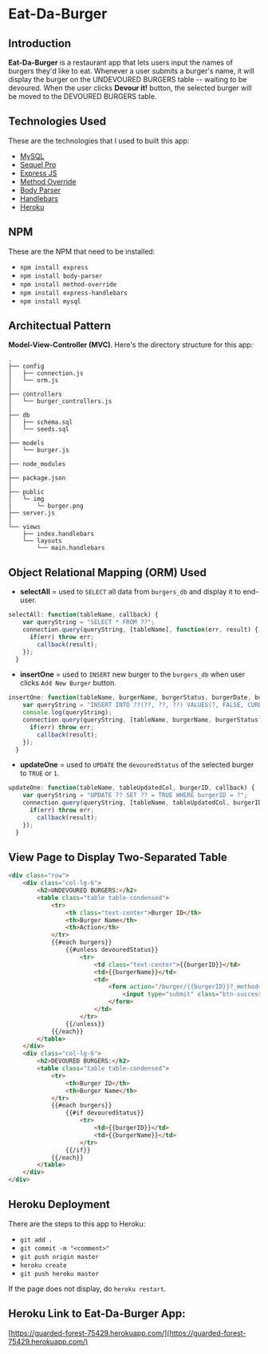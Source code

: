 # Eat-Da-Burger

## Introduction
**Eat-Da-Burger** is a restaurant app that lets users input the names of burgers they'd like to eat. Whenever a user submits a burger's name, it will display the burger on the UNDEVOURED BURGERS table -- waiting to be devoured. When the user clicks **Devour it!** button, the selected burger will be moved to the DEVOURED BURGERS table.

## Technologies Used
These are the technologies that I used to built this app:
* [MySQL](https://www.mysql.com)
* [Sequel Pro](https://www.sequelpro.com)
* [Express JS](https://www.npmjs.com/package/express)
* [Method Override](https://www.npmjs.com/package/method-override)
* [Body Parser](https://www.npmjs.com/package/body-parser)
* [Handlebars](http://handlebarsjs.com)
* [Heroku](https://dashboard.heroku.com/apps)

## NPM
These are the NPM that need to be installed:
* `npm install express`
* `npm install body-parser`
* `npm install method-override`
* `npm install express-handlebars`
* `npm install mysql`

## Architectual Pattern
**Model-View-Controller (MVC)**. Here's the directory structure for this app:
```
.
├── config
│   ├── connection.js
│   └── orm.js
│ 
├── controllers
│   └── burger_controllers.js
│
├── db
│   ├── schema.sql
│   └── seeds.sql
│
├── models
│   └── burger.js
│ 
├── node_modules
│ 
├── package.json
│
├── public
│   └─ img
|		└─ burger.png
├── server.js
│
└── views
    ├── index.handlebars
    └── layouts
        └── main.handlebars
```

## Object Relational Mapping (ORM) Used
* **selectAll** = used to `SELECT` all data from `burgers_db` and display it to end-user.
```javascript
selectAll: function(tableName, callback) {
    var queryString = "SELECT * FROM ??";
    connection.query(queryString, [tableName], function(err, result) {
      if(err) throw err;
        callback(result);
    });
  }
```
* **insertOne** = used to `INSERT` new burger to the `burgers_db` when user clicks `Add New Burger` button.
```javascript
insertOne: function(tableName, burgerName, burgerStatus, burgerDate, burgerInputName, callback) {
    var queryString = "INSERT INTO ??(??, ??, ??) VALUES(?, FALSE, CURRENT_TIMESTAMP)";
    console.log(queryString);
    connection.query(queryString, [tableName, burgerName, burgerStatus, burgerDate, burgerInputName], function(err, result) {
      if(err) throw err;
        callback(result);
    });
  }
```
* **updateOne** = used to `UPDATE` the `devouredStatus` of the selected burger to `TRUE` or `1`.
```javascript
updateOne: function(tableName, tableUpdatedCol, burgerID, callback) {
    var queryString = "UPDATE ?? SET ?? = TRUE WHERE burgerID = ?";
    connection.query(queryString, [tableName, tableUpdatedCol, burgerID], function(err, result) {
      if(err) throw err;
        callback(result);
    });
  }
```

## View Page to Display Two-Separated Table
```html
<div class="row">
    <div class="col-lg-6">
        <h2>UNDEVOURED BURGERS:</h2>
        <table class="table table-condensed">
            <tr>
                <th class="text-center">Burger ID</th>
                <th>Burger Name</th>
                <th>Action</th>
            </tr>
            {{#each burgers}}
                {{#unless devouredStatus}}
                    <tr>
                        <td class="text-center">{{burgerID}}</td>
                        <td>{{burgerName}}</td>
                        <td>
                            <form action="/burger/{{burgerID}}?_method=PUT" method="POST"><!-- FORM only have 2 actions: POST and GET. That's why we use method-override -->
                                <input type="submit" class="btn-success" value="Devour It!">
                            </form>
                        </td>
                    </tr>
                {{/unless}}
            {{/each}}
        </table>
    </div>
    <div class="col-lg-6">
        <h2>DEVOURED BURGERS:</h2>
        <table class="table table-condensed">
            <tr>
                <th>Burger ID</th>
                <th>Burger Name</th>
            </tr>
            {{#each burgers}}
                {{#if devouredStatus}}
                    <tr>
                        <td>{{burgerID}}</td>
                        <td>{{burgerName}}</td>
                    </tr>
                {{/if}}
            {{/each}}
        </table>
    </div>
</div>
```
## Heroku Deployment
There are the steps to this app to Heroku:
* `git add .`
* `git commit -m "<comment>"`
* `git push origin master`
* `heroku create`
* `git push heroku master`

If the page does not display, do `heroku restart`.


## Heroku Link to Eat-Da-Burger App:

[https://guarded-forest-75429.herokuapp.com/](https://guarded-forest-75429.herokuapp.com/)
